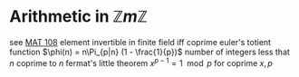 # Arithmetic in $\mathbb{Z}m \mathbb{Z}$
see [MAT 108](../w23/mat108)
element invertible in finite field iff coprime
euler's totient function $\phi(n) = n\Pi_{p|n} (1 - \frac{1}{p})$
	number of integers less that $n$ coprime to $n$
fermat's little theorem
	$x^{p - 1} = 1 \mod p$ for coprime $x, p$